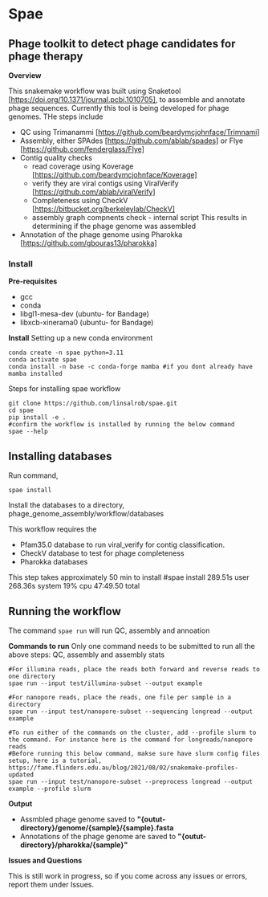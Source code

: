# Spae 
## Phage toolkit to detect phage candidates for phage therapy

**Overview**

This snakemake workflow was built using Snaketool [https://doi.org/10.1371/journal.pcbi.1010705], to assemble and annotate phage sequences. Currently this tool is being developed for phage genomes. THe steps include 
- QC using Trimanammi [https://github.com/beardymcjohnface/Trimnami]
- Assembly, either SPAdes [https://github.com/ablab/spades] or Flye [https://github.com/fenderglass/Flye]
- Contig quality checks 
    - read coverage using Koverage [https://github.com/beardymcjohnface/Koverage]
    - verify they are viral contigs using ViralVerify [https://github.com/ablab/viralVerify]
    - Completeness using CheckV [https://bitbucket.org/berkeleylab/CheckV]
    - assembly graph compnents check - internal script 
  This results in determining if the phage genome was assembled 
- Annotation of the phage genome using Pharokka [https://github.com/gbouras13/pharokka]

### Install 

**Pre-requisites**   
  - gcc
  - conda 
  - libgl1-mesa-dev (ubuntu- for Bandage)
  - libxcb-xinerama0 (ubuntu- for Bandage)

**Install**
Setting up a new conda environment 

    conda create -n spae python=3.11
    conda activate spae
    conda install -n base -c conda-forge mamba #if you dont already have mamba installed

Steps for installing spae workflow 

    git clone https://github.com/linsalrob/spae.git
    cd spae
    pip install -e .
    #confirm the workflow is installed by running the below command 
    spae --help

## Installing databases
Run command,

    spae install

  Install the databases to a directory, phage_genome_assembly/workflow/databases

  This workflow requires the 
  - Pfam35.0 database to run viral_verify for contig classification. 
  - CheckV database to test for phage completeness
  - Pharokka databases 

This step takes approximately 50 min to install
#spae install  289.51s user 268.36s system 19% cpu 47:49.50 total

## Running the workflow
The command `spae run` will run QC, assembly and annoation

**Commands to run**
Only one command needs to be submitted to run all the above steps: QC, assembly and assembly stats

    #For illumina reads, place the reads both forward and reverse reads to one directory
    spae run --input test/illumina-subset --output example

    #For nanopore reads, place the reads, one file per sample in a directory
    spae run --input test/nanopore-subset --sequencing longread --output example 

    #To run either of the commands on the cluster, add --profile slurm to the command. For instance here is the command for longreads/nanopore reads 
    #Before running this below command, makse sure have slurm config files setup, here is a tutorial, https://fame.flinders.edu.au/blog/2021/08/02/snakemake-profiles-updated 
    spae run --input test/nanopore-subset --preprocess longread --output example --profile slurm 

**Output**
- Assmbled phage genome saved to **"{outut-directory}/genome/{sample}/{sample}.fasta**
- Annotations of the phage genome are saved to **"{outut-directory}/pharokka/{sample}"**

**Issues and Questions**

This is still work in progress, so if you come across any issues or errors, report them under Issues. 

